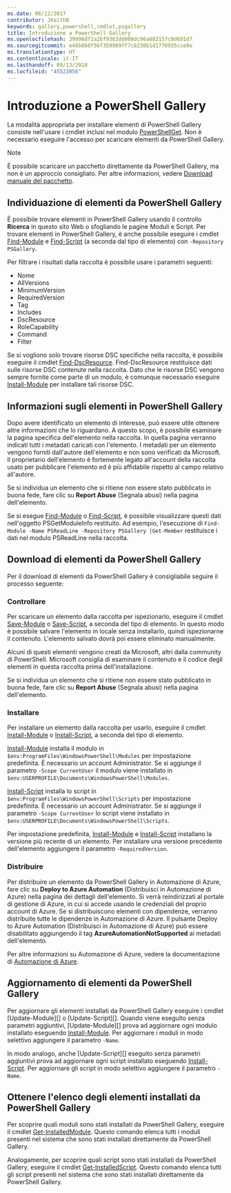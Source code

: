 ```yaml
---
ms.date: 06/12/2017
contributor: JKeithB
keywords: gallery,powershell,cmdlet,psgallery
title: Introduzione a PowerShell Gallery
ms.openlocfilehash: 39998df1a2bf9363dd008dc96a802157c8d691d7
ms.sourcegitcommit: e46b868f56f359909ff7c8230b1d1770935cce0e
ms.translationtype: HT
ms.contentlocale: it-IT
ms.lasthandoff: 09/13/2018
ms.locfileid: "45523056"
---
```

# <a name="get-started-with-the-powershell-gallery"></a>Introduzione a PowerShell Gallery

La modalità appropriata per installare elementi di PowerShell Gallery consiste nell'usare i cmdlet inclusi nel modulo [PowerShellGet](/powershell/module/powershellget). Non è necessario eseguire l'accesso per scaricare elementi da PowerShell Gallery.

> [!NOTE]
> È possibile scaricare un pacchetto direttamente da PowerShell Gallery, ma non è un approccio consigliato. Per altre informazioni, vedere [Download manuale del pacchetto](https://msdn.microsoft.com/en-us/powershell/gallery/psgallery/how-to/working-with-items/manual-download.md).  


## <a name="discovering-items-from-the-powershell-gallery"></a>Individuazione di elementi da PowerShell Gallery

È possibile trovare elementi in PowerShell Gallery usando il controllo **Ricerca** in questo sito Web o sfogliando le pagine Moduli e Script. Per trovare elementi in PowerShell Gallery, è anche possibile eseguire i cmdlet [Find-Module][] e [Find-Script][] (a seconda dal tipo di elemento) con `-Repository PSGallery`.

Per filtrare i risultati dalla raccolta è possibile usare i parametri seguenti:

- Nome
- AllVersions
- MinimumVersion
- RequiredVersion
- Tag
- Includes
- DscResource
- RoleCapability
- Command
- Filter

Se si vogliono solo trovare risorse DSC specifiche nella raccolta, è possibile eseguire il cmdlet [Find-DscResource]. Find-DscResource restituisce dati sulle risorse DSC contenute nella raccolta.
Dato che le risorse DSC vengono sempre fornite come parte di un modulo, è comunque necessario eseguire [Install-Module][] per installare tali risorse DSC.

## <a name="learning-about-items-in-the-powershell-gallery"></a>Informazioni sugli elementi in PowerShell Gallery

Dopo avere identificato un elemento di interesse, può essere utile ottenere altre informazioni che lo riguardano. A questo scopo, è possibile esaminare la pagina specifica dell'elemento nella raccolta. In quella pagina verranno indicati tutti i metadati caricati con l'elemento. I metadati per un elemento vengono forniti dall'autore dell'elemento e non sono verificati da Microsoft. Il proprietario dell'elemento è fortemente legato all'account della raccolta usato per pubblicare l'elemento ed è più affidabile rispetto al campo relativo all'autore.

Se si individua un elemento che si ritiene non essere stato pubblicato in buona fede, fare clic su **Report Abuse** (Segnala abusi) nella pagina dell'elemento.

Se si esegue [Find-Module][] o [Find-Script][], è possibile visualizzare questi dati nell'oggetto PSGetModuleInfo restituito. Ad esempio, l'esecuzione di `Find-Module -Name PSReadLine -Repository PSGallery |Get-Member`
restituisce i dati nel modulo PSReadLine nella raccolta.

## <a name="downloading-items-from-the-powershell-gallery"></a>Download di elementi da PowerShell Gallery

Per il download di elementi da PowerShell Gallery è consigliabile seguire il processo seguente:

### <a name="inspect"></a>Controllare

Per scaricare un elemento dalla raccolta per ispezionarlo, eseguire il cmdlet [Save-Module][] o [Save-Script][], a seconda del tipo di elemento. In questo modo è possibile salvare l'elemento in locale senza installarlo, quindi ispezionarne il contenuto. L'elemento salvato dovrà poi essere eliminato manualmente.

Alcuni di questi elementi vengono creati da Microsoft, altri dalla community di PowerShell.
Microsoft consiglia di esaminare il contenuto e il codice degli elementi in questa raccolta prima dell'installazione.

Se si individua un elemento che si ritiene non essere stato pubblicato in buona fede, fare clic su **Report Abuse** (Segnala abusi) nella pagina dell'elemento.

### <a name="install"></a>Installare

Per installare un elemento dalla raccolta per usarlo, eseguire il cmdlet [Install-Module][] o [Install-Script][], a seconda del tipo di elemento.

[Install-Module][] installa il modulo in `$env:ProgramFiles\WindowsPowerShell\Modules` per impostazione predefinita.
È necessario un account Administrator. Se si aggiunge il parametro `-Scope CurrentUser` il modulo viene installato in `$env:USERPROFILE\Documents\WindowsPowerShell\Modules`.

[Install-Script][] installa lo script in `$env:ProgramFiles\WindowsPowerShell\Scripts` per impostazione predefinita.
È necessario un account Administrator. Se si aggiunge il parametro `-Scope CurrentUser` lo script viene installato in `$env:USERPROFILE\Documents\WindowsPowerShell\Scripts`.

Per impostazione predefinita, [Install-Module][] e [Install-Script][] installano la versione più recente di un elemento.
Per installare una versione precedente dell'elemento aggiungere il parametro `-RequiredVersion`.

### <a name="deploy"></a>Distribuire

Per distribuire un elemento da PowerShell Gallery in Automazione di Azure, fare clic su **Deploy to Azure Automation** (Distribuisci in Automazione di Azure) nella pagina dei dettagli dell'elemento. Si verrà reindirizzati al portale di gestione di Azure, in cui si accede usando le credenziali del proprio account di Azure. Se si distribuiscono elementi con dipendenze, verranno distribuite tutte le dipendenze in Automazione di Azure. Il pulsante Deploy to Azure Automation (Distribuisci in Automazione di Azure) può essere disabilitato aggiungendo il tag **AzureAutomationNotSupported** ai metadati dell'elemento.

Per altre informazioni su Automazione di Azure, vedere la documentazione di [Automazione di Azure](/azure/automation).

## <a name="updating-items-from-the-powershell-gallery"></a>Aggiornamento di elementi da PowerShell Gallery

Per aggiornare gli elementi installati da PowerShell Gallery eseguire i cmdlet [Update-Module][] o [Update-Script][]. Quando viene eseguito senza parametri aggiuntivi, [Update-Module][] prova ad aggiornare ogni modulo installato eseguendo [Install-Module][]. Per aggiornare i moduli in modo selettivo aggiungere il parametro `-Name`.

In modo analogo, anche [Update-Script][] eseguito senza parametri aggiuntivi prova ad aggiornare ogni script installato eseguendo [Install-Script][]. Per aggiornare gli script in modo selettivo aggiungere il parametro `-Name`.

## <a name="list-items-that-you-have-installed-from-the-powershell-gallery"></a>Ottenere l'elenco degli elementi installati da PowerShell Gallery

Per scoprire quali moduli sono stati installati da PowerShell Gallery, eseguire il cmdlet [Get-InstalledModule][]. Questo comando elenca tutti i moduli presenti nel sistema che sono stati installati direttamente da PowerShell Gallery.

Analogamente, per scoprire quali script sono stati installati da PowerShell Gallery, eseguire il cmdlet [Get-InstalledScript][]. Questo comando elenca tutti gli script presenti nel sistema che sono stati installati direttamente da PowerShell Gallery.

[Find-DscResource]: /powershell/module/powershellget/Find-DscResource
[Find-Module]: /powershell/module/powershellget/Find-Module
[Find-Script]: /powershell/module/powershellget/Find-Script
[Get-InstalledModule]: /powershell/module/powershellget/Get-InstalledModule
[Get-InstalledScript]: /powershell/module/powershellget/Get-InstalledScript
[Install-Module]: /powershell/module/powershellget/Install-Module
[Install-Script]: /powershell/module/powershellget/Install-Script
[Publish-Module]: /powershell/module/powershellget/Publish-Module
[Publish-Script]: /powershell/module/powershellget/Publish-Script
[Register-PSRepository]: /powershell/module/powershellget/Register-Repository
[Save-Module]: /powershell/module/powershellget/Save-Module
[Save-Script]: /powershell/module/powershellget/Save-Script